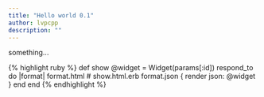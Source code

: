 ```yaml
---
title: "Hello world 0.1"
author: lvpcpp
description: ""
---
```


something...


{% highlight ruby %}
def show
  @widget = Widget(params[:id])
  respond_to do |format|
    format.html # show.html.erb
    format.json { render json: @widget }
  end
end
{% endhighlight %}